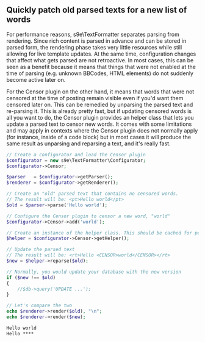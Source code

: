 ## Quickly patch old parsed texts for a new list of words

For performance reasons, s9e\TextFormatter separates parsing from rendering. Since rich content is parsed in advance and can be stored in parsed form, the rendering phase takes very little resources while still allowing for live template updates. At the same time, configuration changes that affect what gets parsed are not retroactive. In most cases, this can be seen as a benefit because it means that things that were not enabled at the time of parsing (e.g. unknown BBCodes, HTML elements) do not suddenly become active later on.

For the Censor plugin on the other hand, it means that words that were not censored at the time of posting remain visible even if you'd want them censored later on. This can be remedied by unparsing the parsed text and re-parsing it. This is already pretty fast, but if updating censored words is all you want to do, the Censor plugin provides an helper class that lets you update a parsed text to censor new words. It comes with some limitations and may apply in contexts where the Censor plugin does not normally apply (for instance, inside of a code block) but in most cases it will produce the same result as unparsing and reparsing a text, and it's really fast.

```php
// Create a configurator and load the Censor plugin
$configurator = new s9e\TextFormatter\Configurator;
$configurator->Censor;

$parser   = $configurator->getParser();
$renderer = $configurator->getRenderer();

// Create an "old" parsed text that contains no censored words.
// The result will be: <pt>Hello world</pt>
$old = $parser->parse('Hello world');

// Configure the Censor plugin to censor a new word, "world"
$configurator->Censor->add('world');

// Create an instance of the helper class. This should be cached for performance
$helper = $configurator->Censor->getHelper();

// Update the parsed text
// The result will be: <rt>Hello <CENSOR>world</CENSOR></rt>
$new = $helper->reparse($old);

// Normally, you would update your database with the new version
if ($new !== $old)
{
	//$db->query('UPDATE ...');
}

// Let's compare the two
echo $renderer->render($old), "\n";
echo $renderer->render($new);
```
```html
Hello world
Hello ****
```
